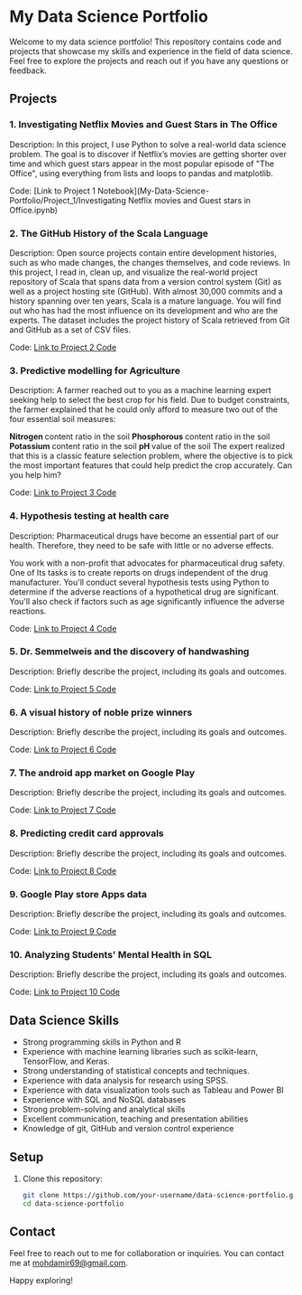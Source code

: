 # My Data Science Portfolio

Welcome to my data science portfolio! This repository contains code and projects that showcase my skills and experience in the field of data science. Feel free to explore the projects and reach out if you have any questions or feedback.

## Projects

### 1. Investigating Netflix Movies and Guest Stars in The Office

Description: In this project, I use Python to solve a real-world data science problem. The goal is to discover if Netflix’s movies are getting shorter over time and which guest stars appear in the most popular episode of "The Office", using everything from lists and loops to pandas and matplotlib.

Code: [Link to Project 1 Notebook](My-Data-Science-Portfolio/Project_1/Investigating Netflix movies and Guest stars in Office.ipynb)

### 2. The GitHub History of the Scala Language

Description: Open source projects contain entire development histories, such as who made changes, the changes themselves, and code reviews. In this project, I read in, clean up, and visualize the real-world project repository of Scala that spans data from a version control system (Git) as well as a project hosting site (GitHub). With almost 30,000 commits and a history spanning over ten years, Scala is a mature language. You will find out who has had the most influence on its development and who are the experts.
The dataset includes the project history of Scala retrieved from Git and GitHub as a set of CSV files.

Code: [Link to Project 2 Code](https://app.datacamp.com/workspace/w/32383452-bce7-46e5-8d05-fec196dd8b14)

### 3. Predictive modelling for Agriculture

Description: A farmer reached out to you as a machine learning expert seeking help to select the best crop for his field. Due to budget constraints, the farmer explained that he could only afford to measure two out of the four essential soil measures:

<b> Nitrogen </b> content ratio in the soil
<b> Phosphorous </b> content ratio in the soil
<b> Potassium </b> content ratio in the soil
<b> pH </b> value of the soil
The expert realized that this is a classic feature selection problem, where the objective is to pick the most important features that could help predict the crop accurately. Can you help him?

Code: [Link to Project 3 Code](https://app.datacamp.com/workspace/w/f087f5ae-2b33-416c-b8bd-01ffecc1de1a/edit)

### 4. Hypothesis testing at health care
Description: Pharmaceutical drugs have become an essential part of our health. Therefore, they need to be safe with little or no adverse effects.

You work with a non-profit that advocates for pharmaceutical drug safety. One of Its tasks is to create reports on drugs independent of the drug manufacturer. You'll conduct several hypothesis tests using Python to determine if the adverse reactions of a hypothetical drug are significant. You'll also check if factors such as age significantly influence the adverse reactions.

Code: [Link to Project 4 Code](https://app.datacamp.com/workspace/w/08f455e2-d9b2-4e0e-bd78-b5a786dfbaf7/edit)

### 5. Dr. Semmelweis and the discovery of handwashing
Description: Briefly describe the project, including its goals and outcomes.

Code: [Link to Project 5 Code](link_to_project_5_code)

### 6. A visual history of noble prize winners
Description: Briefly describe the project, including its goals and outcomes.

Code: [Link to Project 6 Code](link_to_project_6_code)

### 7. The android app market on Google Play
Description: Briefly describe the project, including its goals and outcomes.

Code: [Link to Project 7 Code](link_to_project_7_code)

### 8. Predicting credit card approvals
Description: Briefly describe the project, including its goals and outcomes.

Code: [Link to Project 8 Code](link_to_project_8_code)

### 9. Google Play store Apps data
Description: Briefly describe the project, including its goals and outcomes.

Code: [Link to Project 9 Code](link_to_project_9_code)

### 10. Analyzing Students' Mental Health in SQL 
Description: Briefly describe the project, including its goals and outcomes.

Code: [Link to Project 10 Code](link_to_project_10_code)

## Data Science Skills

- Strong programming skills in Python and R
- Experience with machine learning libraries such as scikit-learn, TensorFlow, and Keras.
- Strong understanding of statistical concepts and techniques.
- Experience with data analysis for research using SPSS.
- Experience with data visualization tools such as Tableau and Power BI
- Experience with SQL and NoSQL databases
- Strong problem-solving and analytical skills
- Excellent communication, teaching and presentation abilities
- Knowledge of git, GitHub and version control experience


## Setup

1. Clone this repository:

   ```bash
   git clone https://github.com/your-username/data-science-portfolio.git
   cd data-science-portfolio


## Contact

Feel free to reach out to me for collaboration or inquiries. You can contact me at [mohdamir69@gmail.com](mailto:mohdamir69@gmail.com).

Happy exploring!
